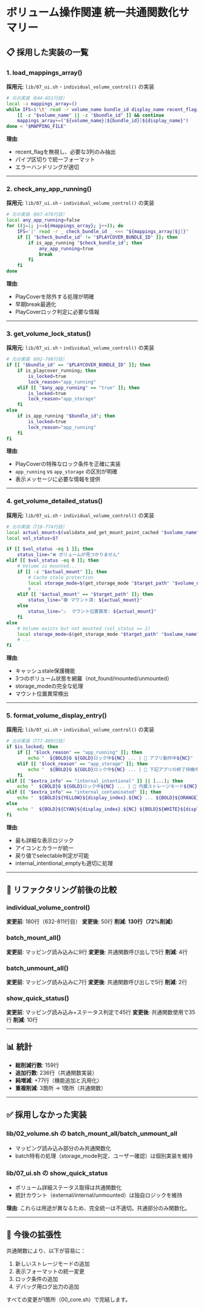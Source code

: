 # ボリューム操作関連 統一共通関数化サマリー

## 📋 採用した実装の一覧

### 1. load_mappings_array()
**採用元**: `lib/07_ui.sh` - `individual_volume_control()` の実装
```bash
# 元の実装（644-651行目）
local -a mappings_array=()
while IFS=$'\t' read -r volume_name bundle_id display_name recent_flag; do
    [[ -z "$volume_name" || -z "$bundle_id" ]] && continue
    mappings_array+=("${volume_name}|${bundle_id}|${display_name}")
done < "$MAPPING_FILE"
```
**理由**: 
- recent_flagを無視し、必要な3列のみ抽出
- パイプ区切りで統一フォーマット
- エラーハンドリングが適切

---

### 2. check_any_app_running()
**採用元**: `lib/07_ui.sh` - `individual_volume_control()` の実装
```bash
# 元の実装（667-676行目）
local any_app_running=false
for ((j=1; j<=${#mappings_array}; j++)); do
    IFS='|' read -r _ check_bundle_id _ <<< "${mappings_array[$j]}"
    if [[ "$check_bundle_id" != "$PLAYCOVER_BUNDLE_ID" ]]; then
        if is_app_running "$check_bundle_id"; then
            any_app_running=true
            break
        fi
    fi
done
```
**理由**:
- PlayCoverを除外する処理が明確
- 早期break最適化
- PlayCoverロック判定に必要な情報

---

### 3. get_volume_lock_status()
**採用元**: `lib/07_ui.sh` - `individual_volume_control()` の実装
```bash
# 元の実装（692-708行目）
if [[ "$bundle_id" == "$PLAYCOVER_BUNDLE_ID" ]]; then
    if is_playcover_running; then
        is_locked=true
        lock_reason="app_running"
    elif [[ "$any_app_running" == "true" ]]; then
        is_locked=true
        lock_reason="app_storage"
    fi
else
    if is_app_running "$bundle_id"; then
        is_locked=true
        lock_reason="app_running"
    fi
fi
```
**理由**:
- PlayCoverの特殊なロック条件を正確に実装
- `app_running` vs `app_storage` の区別が明確
- 表示メッセージに必要な情報を提供

---

### 4. get_volume_detailed_status()
**採用元**: `lib/07_ui.sh` - `individual_volume_control()` の実装
```bash
# 元の実装（710-774行目）
local actual_mount=$(validate_and_get_mount_point_cached "$volume_name")
local vol_status=$?

if [[ $vol_status -eq 1 ]]; then
    status_line="❌ ボリュームが見つかりません"
elif [[ $vol_status -eq 0 ]]; then
    # Volume is mounted...
    if [[ -z "$actual_mount" ]]; then
        # Cache stale protection
        local storage_mode=$(get_storage_mode "$target_path" "$volume_name")
        # ...
    elif [[ "$actual_mount" == "$target_path" ]]; then
        status_line="🟢 マウント済: ${actual_mount}"
    else
        status_line="⚠️  マウント位置異常: ${actual_mount}"
    fi
else
    # Volume exists but not mounted (vol_status == 2)
    local storage_mode=$(get_storage_mode "$target_path" "$volume_name")
    # ...
fi
```
**理由**:
- キャッシュstale保護機能
- 3つのボリューム状態を網羅（not_found/mounted/unmounted）
- storage_modeの完全な処理
- マウント位置異常検出

---

### 5. format_volume_display_entry()
**採用元**: `lib/07_ui.sh` - `individual_volume_control()` の実装
```bash
# 元の実装（777-809行目）
if $is_locked; then
    if [[ "$lock_reason" == "app_running" ]]; then
        echo "  ${BOLD}🔒 ${GOLD}ロック中${NC} ... | 🏃 アプリ動作中${NC}"
    elif [[ "$lock_reason" == "app_storage" ]]; then
        echo "  ${BOLD}🔒 ${GOLD}ロック中${NC} ... | 🚬 下記アプリの終了待機中${NC}"
    fi
elif [[ "$extra_info" == "internal_intentional" ]] || [...]; then
    echo "  ${BOLD}🔒 ${GOLD}ロック中${NC} ... | 🍎 内蔵ストレージモード${NC}"
elif [[ "$extra_info" == "internal_contaminated" ]]; then
    echo "  ${BOLD}${YELLOW}${display_index}.${NC} ... ${BOLD}${ORANGE}⚠️  内蔵データ検出${NC}"
else
    echo "  ${BOLD}${CYAN}${display_index}.${NC} ${BOLD}${WHITE}${display_name}${NC}"
fi
```
**理由**:
- 最も詳細な表示ロジック
- アイコンとカラーが統一
- 戻り値でselectable判定が可能
- internal_intentional_emptyも適切に処理

---

## 🔄 リファクタリング前後の比較

### individual_volume_control()
**変更前**: 180行（632-811行目）
**変更後**: 50行
**削減**: **130行（72%削減）**

### batch_mount_all()
**変更前**: マッピング読み込みに9行
**変更後**: 共通関数呼び出しで5行
**削減**: 4行

### batch_unmount_all()
**変更前**: マッピング読み込みに7行
**変更後**: 共通関数呼び出しで5行
**削減**: 2行

### show_quick_status()
**変更前**: マッピング読み込み+ステータス判定で45行
**変更後**: 共通関数使用で35行
**削減**: 10行

---

## 📊 統計

- **総削減行数**: 159行
- **追加行数**: 236行（共通関数実装）
- **純増減**: +77行（機能追加と汎用化）
- **重複削減**: 3箇所 → 1箇所（共通関数）

---

## ✅ 採用しなかった実装

### lib/02_volume.sh の batch_mount_all/batch_unmount_all
- マッピング読み込み部分のみ共通関数化
- batch特有の処理（storage_mode判定、ユーザー確認）は個別実装を維持

### lib/07_ui.sh の show_quick_status
- ボリューム詳細ステータス取得は共通関数化
- 統計カウント（external/internal/unmounted）は独自ロジックを維持

**理由**: これらは用途が異なるため、完全統一は不適切。共通部分のみ関数化。

---

## 🎯 今後の拡張性

共通関数により、以下が容易に：
1. 新しいストレージモードの追加
2. 表示フォーマットの統一変更
3. ロック条件の追加
4. デバッグ用ログ出力の追加

すべての変更が1箇所（00_core.sh）で完結します。
